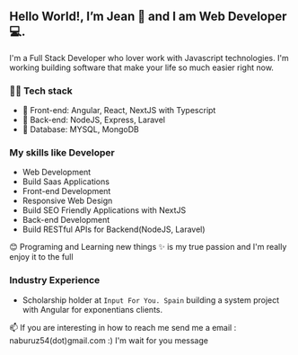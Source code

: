 ## Hello World!, I’m Jean 👋 and I am Web Developer 💻. 

I'm a Full Stack Developer who lover work with Javascript technologies.
I'm working building software that make your life so much easier right now.


### 👨‍💻 Tech stack
- 🌅 Front-end: Angular, React, NextJS with Typescript
- 🌌 Back-end: NodeJS, Express, Laravel
- 🌆 Database: MYSQL, MongoDB 

### My skills like Developer

- Web Development
- Build Saas Applications 
- Front-end Development
- Responsive Web Design
- Build SEO Friendly Applications with NextJS
- Back-end Development
- Build RESTful APIs for Backend(NodeJS, Laravel)

😊 Programing and Learning new things ✨ is my true passion and I'm really enjoy it to the full

### Industry Experience

- Scholarship holder at `Input For You. Spain` building a system project with Angular for exponentians clients.

📫 If you are interesting in how to reach me send me a email : naburuz54(dot)gmail.com :) I'm wait for you message
 
